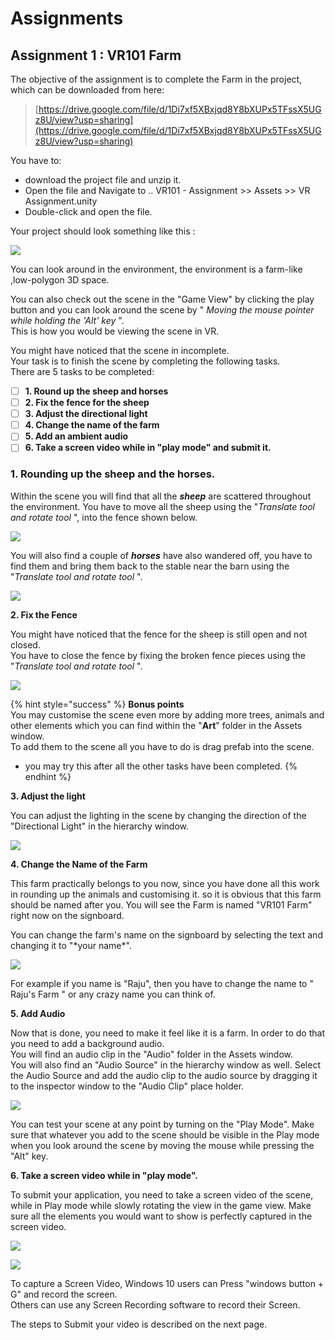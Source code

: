 # Assignments

## Assignment 1 : VR101 Farm

The objective of the assignment is to complete the Farm in the project, which can be downloaded from here:

> [https://drive.google.com/file/d/1Di7xf5XBxjqd8Y8bXUPx5TFssX5UGz8U/view?usp=sharing](https://drive.google.com/file/d/1Di7xf5XBxjqd8Y8bXUPx5TFssX5UGz8U/view?usp=sharing)

You have to:

* download the project file and unzip it.  
* Open the file and Navigate to .. VR101 - Assignment &gt;&gt; Assets &gt;&gt; VR Assignment.unity  
* Double-click and open the file.

Your project should look something like this :

![](.gitbook/assets/001.png)

You can look around in the environment, the environment is a farm-like ,low-polygon 3D space.

You can also check out the scene in the "Game View" by clicking the play button and you can look around the scene by " _Moving the mouse pointer while holding the 'Alt' key_ ".  
This is how you would be viewing the scene in VR.

You might have noticed that the scene in incomplete.  
Your task is to finish the scene by completing the following tasks.  
There are 5 tasks to be completed:

* [ ] **1. Round up the sheep and horses**
* [ ] **2. Fix the fence for the sheep**
* [ ] **3. Adjust the directional light**
* [ ] **4. Change the name of the farm**
* [ ] **5. Add an ambient audio**
* [ ] **6. Take a screen video while in "play mode" and submit it.**

### 1. Rounding up the sheep and the horses.

Within the scene you will find that all the _**sheep**_ are scattered throughout the environment. You have to move all the sheep using the "_Translate tool and rotate tool_ ", into the fence shown below.

![](.gitbook/assets/002.png)

You will also find a couple of _**horses**_ have also wandered off, you have to find them and bring them back to the stable near the barn using the "_Translate tool and rotate tool_ ".

![](.gitbook/assets/003.png)

**2. Fix the Fence**

You might have noticed that the fence for the sheep is still open and not closed.  
You have to close the fence by fixing the broken fence pieces using the "_Translate tool and rotate tool_ ".

![](.gitbook/assets/004.png)

{% hint style="success" %}
**Bonus points**  
You may customise the scene even more by adding more trees, animals and other elements which you can find within the "**Art**" folder in the Assets window.  
To add them to the scene all you have to do is drag prefab into the scene.

* you may try this after all the other tasks have been completed.
{% endhint %}

**3. Adjust the light**

You can adjust the lighting in the scene by changing the direction of the "Directional Light" in the hierarchy window.

![](.gitbook/assets/005.png)

**4. Change the Name of the Farm**

This farm practically belongs to you now, since you have done all this work in rounding up the animals and customising it. so it is obvious that this farm should be named after you. You will see the Farm is named "VR101 Farm" right now on the signboard.

You can change the farm's name on the signboard by selecting the text and changing it to "\*your name\*".

![](.gitbook/assets/006.png)

For example if you name is "Raju", then you have to change the name to " Raju's Farm " or any crazy name you can think of.

**5. Add Audio**

Now that is done, you need to make it feel like it is a farm. In order to do that you need to add a background audio.  
You will find an audio clip in the "Audio" folder in the Assets window.  
You will also find an "Audio Source" in the hierarchy window as well. Select the Audio Source and add the audio clip to the audio source by dragging it to the inspector window to the "Audio Clip" place holder.

![](.gitbook/assets/007.png)

You can test your scene at any point by turning on the "Play Mode". Make sure that whatever you add to the scene should be visible in the Play mode when you look around the scene by moving the mouse while pressing the "Alt" key.

**6. Take a screen video while in "play mode".**

To submit your application, you need to take a screen video of the scene, while in Play mode while slowly rotating the view in the game view. Make sure all the elements you would want to show is perfectly captured in the screen video.

![](.gitbook/assets/008.png)

![](.gitbook/assets/009.png)

To capture a Screen Video, Windows 10 users can Press "windows button + G" and record the screen.  
Others can use any Screen Recording software to record their Screen.

The steps to Submit your video is described on the next page.


